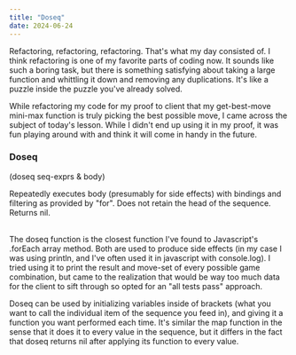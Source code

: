 ```yaml
---
title: "Doseq"
date: 2024-06-24
---
```


Refactoring, refactoring, refactoring. That's what my day consisted of. I think refactoring is one of my favorite parts 
of coding now. It sounds like such a boring task, but there is something satisfying about taking a large function and 
whittling it down and removing any duplications. It's like a puzzle inside the puzzle you've already solved. 

While refactoring my code for my proof to client that my get-best-move mini-max function is truly picking the best
possible move, I came across the subject of today's lesson. While I didn't end up using it in my proof, it was fun
playing around with and think it will come in handy in the future.

### Doseq

(doseq seq-exprs & body)

Repeatedly executes body (presumably for side effects) with
bindings and filtering as provided by "for".  Does not retain
the head of the sequence. Returns nil.

<br/>
The doseq function is the closest function I've found to Javascript's .forEach array method. Both are used to produce
side effects (in my case I was using println, and I've often used it in javascript with console.log). I tried using it
to print the result and move-set of every possible game combination, but came to the realization that would be way too
much data for the client to sift through so opted for an "all tests pass" approach.

Doseq can be used by initializing variables inside of brackets (what you want to call the individual item of the
sequence you feed in), and giving it a function you want performed each time. It's similar the map function in the sense
that it does it to every value in the sequence, but it differs in the fact that doseq returns nil after applying its 
function to every value.